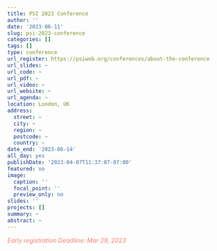 ```yaml
---
title: PSI 2023 Conference
author: ''
date: '2023-06-11'
slug: psi-2023-conference
categories: []
tags: []
type: conference
url_register: https://psiweb.org/conferences/about-the-conference
url_slides: ~
url_code: ~
url_pdf: ~
url_video: ~
url_website: ~
url_agenda: ~
location: London, UK 
address:
  street: ~
  city: ~
  region: ~
  postcode: ~
  country: ~
date_end: '2023-06-14'
all_day: yes
publishDate: '2023-04-07T11:37:07-07:00'
featured: no
image:
  caption: ''
  focal_point: ''
  preview_only: no
slides: ''
projects: []
summary: ~
abstract: ~
---
```

<span style="color: salmon;">*Early registration Deadline: Mar 29, 2023*</span>

<!--more-->
